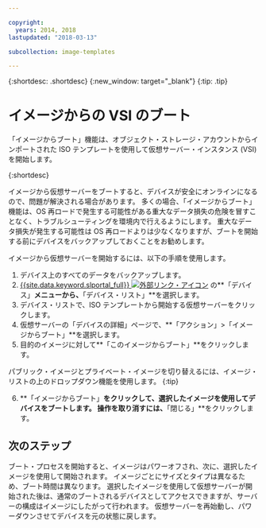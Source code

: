 ```yaml
---

copyright:
  years: 2014, 2018
lastupdated: "2018-03-13"

subcollection: image-templates

---
```


{:shortdesc: .shortdesc}
{:new_window: target="_blank"}
{:tip: .tip}

# イメージからの VSI のブート

「イメージからブート」機能は、オブジェクト・ストレージ・アカウントからインポートされた ISO テンプレートを使用して仮想サーバー・インスタンス (VSI) を開始します。

{:shortdesc}

イメージから仮想サーバーをブートすると、デバイスが安全にオンラインになるので、問題が解決される場合があります。 多くの場合、「イメージからブート」機能は、OS 再ロードで発生する可能性がある重大なデータ損失の危険を冒すことなく、トラブルシューティングを環境内で行えるようにします。 重大なデータ損失が発生する可能性は OS 再ロードよりは少なくなりますが、ブートを開始する前にデバイスをバックアップしておくことをお勧めします。

イメージから仮想サーバーを開始するには、以下の手順を使用します。

1. デバイス上のすべてのデータをバックアップします。
2. [{{site.data.keyword.slportal_full}} ![外部リンク・アイコン](../../icons/launch-glyph.svg "外部リンク・アイコン")](https://control.softlayer.com/) の**「デバイス」**メニューから、**「デバイス・リスト」**を選択します。
3. デバイス・リストで、ISO テンプレートから開始する仮想サーバーをクリックします。
4. 仮想サーバーの「デバイスの詳細」ページで、**「アクション」>「イメージからブート」**を選択します。
5. 目的のイメージに対して**「このイメージからブート」**をクリックします。

  パブリック・イメージとプライベート・イメージを切り替えるには、イメージ・リストの上のドロップダウン機能を使用します。
  {:tip}

6. **「イメージからブート」**をクリックして、選択したイメージを使用してデバイスをブートします。 操作を取り消すには、**「閉じる」**をクリックします。

## 次のステップ

ブート・プロセスを開始すると、イメージはパワーオフされ、次に、選択したイメージを使用して開始されます。 イメージごとにサイズとタイプは異なるため、ブート時間は異なります。
選択したイメージを使用して仮想サーバーが開始された後は、通常のブートされるデバイスとしてアクセスできますが、サーバーの構成はイメージにしたがって行われます。 仮想サーバーを再始動し、パワーダウンさせてデバイスを元の状態に戻します。
